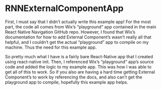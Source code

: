 # RNNExternalComponentApp

First, I must say that I didn’t actually write this example app! For the most part, the code all comes from Wix’s “playground” app contained in the main React Native Navigation GitHub repo. However, I found that Wix’s documentation for how to add External Component’s wasn’t really all that helpful, and I couldn’t get the actual “playground” app to compile on my machine. Thus the need for this example app.

So pretty much what I have is a fairly bare React-Native app that I created using react-native init. Then, I referenced Wix’s “playground” app’s source code and added the logic to my example app. This was how I was able to get all of this to work. So if you also are having a hard time getting External Component’s to work by referencing the docs, and also can’t get the playground app to compile, hopefully this example app helps.
